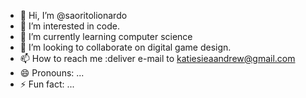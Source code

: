 - 👋 Hi, I’m @saoritolionardo
- 👀 I’m interested in code.
- 🌱 I’m currently learning computer science
- 💞️ I’m looking to collaborate on digital game design.
- 📫 How to reach me :deliver e-mail to katiesieaandrew@gmail.com
- 😄 Pronouns: ...
- ⚡ Fun fact: ...

<!---
saoritolionardo/saoritolionardo is a ✨ special ✨ repository because its `README.md` (this file) appears on your GitHub profile.
You can click the Preview link to take a look at your changes.
--->
